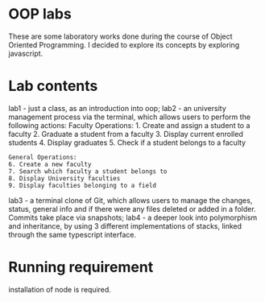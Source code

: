 # OOP labs
These are some laboratory works done during the course of Object Oriented Programming. I decided to explore its concepts by exploring javascript.

# Lab contents
lab1 - just a class, as an introduction into oop;
lab2 - an university management process via the terminal, which allows users to perform the following actions: 
Faculty Operations:
    1. Create and assign a student to a faculty
    2. Graduate a student from a faculty
    3. Display current enrolled students
    4. Display graduates
    5. Check if a student belongs to a faculty
  
    General Operations:
    6. Create a new faculty
    7. Search which faculty a student belongs to
    8. Display University faculties
    9. Display faculties belonging to a field
lab3 - a terminal clone of Git, which allows users to manage the changes, status, general info and if there were any files deleted or added in a folder. Commits take place via snapshots;
lab4 - a deeper look into polymorphism and inheritance, by using 3 different implementations of stacks, linked through the same typescript interface.

# Running requirement
installation of node is required.
